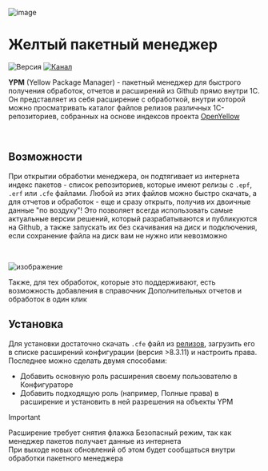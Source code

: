 ![image](https://github.com/user-attachments/assets/9e98ac7a-28f6-49f4-b028-21ba2d50de77)


# Желтый пакетный менеджер

![Версия](https://img.shields.io/badge/Версия_1С-8.3.11-yellow)
[![Канал](https://img.shields.io/badge/Telegram-@OpenYellowProject-blue)](https://t.me/openyellowproject)

**YPM** (Yellow Package Manager) - пакетный менеджер для быстрого получения обработок, отчетов и расширений из Github прямо внутри 1С. Он представляет из себя расширение с обработкой, внутри которой можно просматривать каталог файлов релизов различных 1С-репозиториев, собранных на основе индексов проекта [OpenYellow](https://github.com/OpenBSL/OpenYellow)

<br>

## Возможности

При открытии обработки менеджера, он подтягивает из интернета индекс пакетов - список репозиториев, которые имеют релизы с `.epf`, `.erf` или `.cfe` файлами. Любой из этих файлов можно быстро скачать, а для отчетов и обработок - еще и сразу открыть, получив их двоичные данные "по воздуху"! Это позволяет всегда использовать самые актуальные версии решений, который разрабатываются и публикуются на Github, а также запускать их без скачивания на диск и подключения, если сохранение файла на диск вам не нужно или невозможно

<br>

![изображение](https://github.com/user-attachments/assets/8bb06cab-09ad-4388-94cb-6a5f4d8de382)


Также, для тех обработок, которые это поддерживают, есть возможность добавления в справочник Дополнительных отчетов и обработок в один клик

## Установка

Для установки достаточно скачать `.cfe` файл из [релизов](https://github.com/Bayselonarrend/YellowPM/releases/latest), загрузить его в списке расширений конфигурации (версия >8.3.11) и настроить права. Последнее можно сделать двумя способами:
- Добавить основную роль расширения своему пользователю в Конфигураторе
- Добавить подходящую роль (например, Полные права) в расширение и установить в ней разрешения на объекты YPM 

> [!IMPORTANT]
> Расширение требует снятия флажка Безопасный режим, так как менеджер пакетов получает данные из интернета <br>
> При выходе новых обновлений об этом будет сообщаться внутри обработки пакетного менеджера
